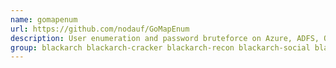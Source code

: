 ```yaml
---
name: gomapenum
url: https://github.com/nodauf/GoMapEnum
description: User enumeration and password bruteforce on Azure, ADFS, OWA, O365, Teams and gather emails on Linkedin.
group: blackarch blackarch-cracker blackarch-recon blackarch-social blackarch-windows
---
```


